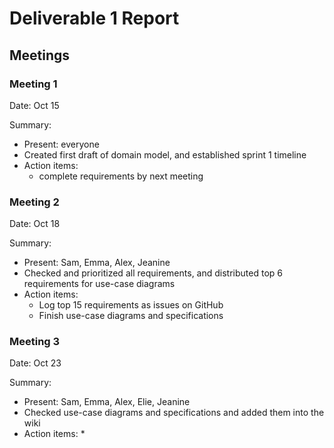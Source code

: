 # Deliverable 1 Report 

## Meetings

### Meeting 1

Date: Oct 15

Summary:
* Present: everyone
* Created first draft of domain model, and established sprint 1 timeline
* Action items: 
  * complete requirements by next meeting

### Meeting 2

Date: Oct 18

Summary:
* Present: Sam, Emma, Alex, Jeanine
* Checked and prioritized all requirements, and distributed top 6 requirements for use-case diagrams
* Action items: 
  * Log top 15 requirements as issues on GitHub
  * Finish use-case diagrams and specifications

### Meeting 3

Date: Oct 23

Summary:
* Present: Sam, Emma, Alex, Elie, Jeanine
* Checked use-case diagrams and specifications and added them into the wiki
* Action items:
  * 
